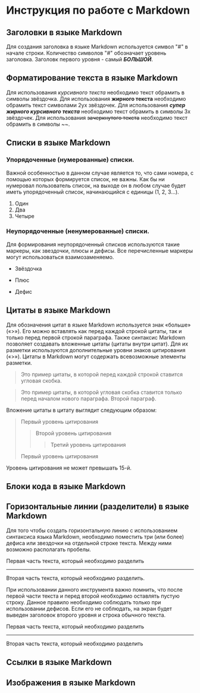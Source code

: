 # Инструкция по работе с Markdown


## Заголовки в языке Markdown
Для создания заголовка в языке Markdown используется символ "#" в начале строки. Количество символов "#" обозначает уровень заголовка. Заголовк первого уровня - самый ***БОЛЬШОЙ***.


## Форматирование текста в языке Markdown
Для использования *курсивного текста* необходимо текст обрамить в символы звёздочка. Для использования **жирного текста** необходимо обрамить текст символами 2ух звёздочек. Для использования ***супер жирного курсивного текста*** необходимо текст обрамить в символы 3х звёздочек. Для использования ~~зачеркнутого текста~~ необходимо текст обрамить в символы ~~.

## Списки в языке Markdown
### Упорядоченные (нумерованные) списки. 
Важной особенностью в данном случае является то, что сами номера, с помощью которых формируется список, не важны. Как бы ни нумеровал пользователь список, на выходе он в любом случае будет иметь упорядоченный список, начинающийся с единицы (1, 2, 3…).
1. Один
2. Два
4. Четыре
### Неупорядоченные (ненумерованные) списки.
Для формирования неупорядоченный списков используются такие маркеры, как звездочки, плюсы и дефисы. Все перечисленные маркеры могут использоваться взаимозаменяемо.
* Звёздочка
+ Плюс
- Дефис


## Цитаты в языке Markdown
Для обозначения цитат в языке Markdown используется знак «больше» («>»). Его можно вставлять как перед каждой строкой цитаты, так и только перед первой строкой параграфа. Также синтаксис Markdown позволяет создавать вложенные цитаты (цитаты внутри цитат). Для их разметки используются дополнительные уровни знаков цитирования («>»). Цитаты в Markdown могут содержать всевозможные элементы разметки.
>Это пример цитаты,
>в которой перед каждой строкой
>ставится угловая скобка.

>Это пример цитаты,
в которой угловая скобка
ставится только перед началом нового параграфа.
>Второй параграф.

Вложение цитаты в цитату выглядит следующим образом:
> Первый уровень цитирования
>> Второй уровень цитирования
>>> Третий уровень цитирования
>
>Первый уровень цитирования

Уровень цитирования не может превышать 15-й.


## Блоки кода в языке Markdown


## Горизонтальные линии (разделители) в языке Markdown
Для того чтобы создать горизонтальную линию с использованием синтаксиса языка Markdown, необходимо поместить три (или более) дефиса или звездочки на отдельной строке текста. Между ними возможно располагать пробелы.

Первая часть текста, который необходимо разделить
***
Вторая часть текста, который необходимо разделить.

При использовании данного инструмента важно помнить, что после первой части текста и перед второй необходимо оставлять пустую строку. Данное правило необходимо соблюдать только при использовании дефисов. Если его не соблюдать, на экран будет выведен заголовок второго уровня и строка обычного текста.

Первая часть текста, который необходимо разделить

---
Вторая часть текста, который необходимо разделить

## Ссылки в языке Markdown


## Изображения в языке Markdown